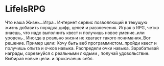 # LifeIsRPG
Что наша Жизнь...Игра..
Интернет сервис позволяющий в текущую жизнь добавить порядка,цифр, целей и равзлечения.
Играя в RPG, четко знаешь, что надо выполнить квест и получишь новое умение..или уровень..
Иногда в реально жизни не хватает такого понимания..Вот решение.
Пример цели: Хочу быть  веб программистом..пройди квест и получишь опыта  и очков навыка. 
Распредели очки навыка. Зарабатывай награды, соревнуйся с реальными людьми , получай удовольствие. 
Выбирай новые цели. и прокачаешь себя.

